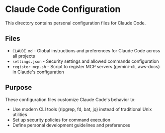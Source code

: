 # Claude Code Configuration

This directory contains personal configuration files for Claude Code.

## Files

- `CLAUDE.md` - Global instructions and preferences for Claude Code across all projects
- `settings.json` - Security settings and allowed commands configuration
- `register_mcp.sh` - Script to register MCP servers (gemini-cli, aws-docs) in Claude's configuration

## Purpose

These configuration files customize Claude Code's behavior to:
- Use modern CLI tools (ripgrep, fd, bat, jq) instead of traditional Unix utilities
- Set up security policies for command execution
- Define personal development guidelines and preferences
